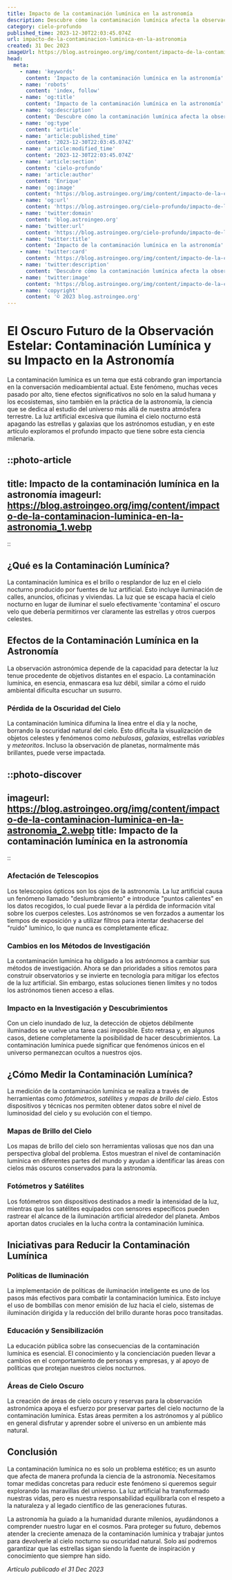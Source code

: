 ```yaml
---
title: Impacto de la contaminación lumínica en la astronomía
description: Descubre cómo la contaminación lumínica afecta la observación astronómica y las medidas para preservar la belleza del cielo nocturno.
category: cielo-profundo
published_time: 2023-12-30T22:03:45.074Z
url: impacto-de-la-contaminacion-luminica-en-la-astronomia
created: 31 Dec 2023
imageUrl: https://blog.astroingeo.org/img/content/impacto-de-la-contaminacion-luminica-en-la-astronomia_1.webp
head:
  meta:
    - name: 'keywords'
      content: 'Impacto de la contaminación lumínica en la astronomía'
    - name: 'robots'
      content: 'index, follow'
    - name: 'og:title'
      content: 'Impacto de la contaminación lumínica en la astronomía'
    - name: 'og:description'
      content: 'Descubre cómo la contaminación lumínica afecta la observación astronómica y las medidas para preservar la belleza del cielo nocturno.'
    - name: 'og:type'
      content: 'article'
    - name: 'article:published_time'
      content: '2023-12-30T22:03:45.074Z'
    - name: 'article:modified_time'
      content: '2023-12-30T22:03:45.074Z'
    - name: 'article:section'
      content: 'cielo-profundo'
    - name: 'article:author'
      content: 'Enrique'
    - name: 'og:image'
      content: 'https://blog.astroingeo.org/img/content/impacto-de-la-contaminacion-luminica-en-la-astronomia_1.webp'
    - name: 'og:url'
      content: 'https://blog.astroingeo.org/cielo-profundo/impacto-de-la-contaminacion-luminica-en-la-astronomia'
    - name: 'twitter:domain'
      content: 'blog.astroingeo.org'
    - name: 'twitter:url'
      content: 'https://blog.astroingeo.org/cielo-profundo/impacto-de-la-contaminacion-luminica-en-la-astronomia'
    - name: 'twitter:title'
      content: 'Impacto de la contaminación lumínica en la astronomía'
    - name: 'twitter:card'
      content: 'https://blog.astroingeo.org/img/content/impacto-de-la-contaminacion-luminica-en-la-astronomia_1.webp'
    - name: 'twitter:description'
      content: 'Descubre cómo la contaminación lumínica afecta la observación astronómica y las medidas para preservar la belleza del cielo nocturno.'
    - name: 'twitter:image'
      content: 'https://blog.astroingeo.org/img/content/impacto-de-la-contaminacion-luminica-en-la-astronomia_1.webp'
    - name: 'copyright'
      content: '© 2023 blog.astroingeo.org'
---
```

# El Oscuro Futuro de la Observación Estelar: Contaminación Lumínica y su Impacto en la Astronomía

La contaminación lumínica es un tema que está cobrando gran importancia en la conversación medioambiental actual. Este fenómeno, muchas veces pasado por alto, tiene efectos significativos no solo en la salud humana y los ecosistemas, sino también en la práctica de la astronomía, la ciencia que se dedica al estudio del universo más allá de nuestra atmósfera terrestre. La luz artificial excesiva que ilumina el cielo nocturno está apagando las estrellas y galaxias que los astrónomos estudian, y en este artículo exploramos el profundo impacto que tiene sobre esta ciencia milenaria.

::photo-article
---
title: Impacto de la contaminación lumínica en la astronomía
imageurl: https://blog.astroingeo.org/img/content/impacto-de-la-contaminacion-luminica-en-la-astronomia_1.webp
---
::

## ¿Qué es la Contaminación Lumínica?

La contaminación lumínica es el brillo o resplandor de luz en el cielo nocturno producido por fuentes de luz artificial. Esto incluye iluminación de calles, anuncios, oficinas y viviendas. La luz que se escapa hacia el cielo nocturno en lugar de iluminar el suelo efectivamente 'contamina' el oscuro velo que debería permitirnos ver claramente las estrellas y otros cuerpos celestes.

## Efectos de la Contaminación Lumínica en la Astronomía

La observación astronómica depende de la capacidad para detectar la luz tenue procedente de objetivos distantes en el espacio. La contaminación lumínica, en esencia, enmascara esa luz débil, similar a cómo el ruido ambiental dificulta escuchar un susurro.

### Pérdida de la Oscuridad del Cielo

La contaminación lumínica difumina la línea entre el día y la noche, borrando la oscuridad natural del cielo. Esto dificulta la visualización de objetos celestes y fenómenos como *nebulosas*, *galaxias*, estrellas *variables* y *meteoritos*. Incluso la observación de planetas, normalmente más brillantes, puede verse impactada.


::photo-discover
---
imageurl: https://blog.astroingeo.org/img/content/impacto-de-la-contaminacion-luminica-en-la-astronomia_2.webp
title: Impacto de la contaminación lumínica en la astronomía
---
::

### Afectación de Telescopios

Los telescopios ópticos son los ojos de la astronomía. La luz artificial causa un fenómeno llamado "deslumbramiento" e introduce "puntos calientes" en los datos recogidos, lo cual puede llevar a la pérdida de información vital sobre los cuerpos celestes. Los astrónomos se ven forzados a aumentar los tiempos de exposición y a utilizar filtros para intentar deshacerse del "ruido" lumínico, lo que nunca es completamente eficaz.

### Cambios en los Métodos de Investigación

La contaminación lumínica ha obligado a los astrónomos a cambiar sus métodos de investigación. Ahora se dan prioridades a sitios remotos para construir observatorios y se invierte en tecnología para mitigar los efectos de la luz artificial. Sin embargo, estas soluciones tienen límites y no todos los astrónomos tienen acceso a ellas.

### Impacto en la Investigación y Descubrimientos

Con un cielo inundado de luz, la detección de objetos débilmente iluminados se vuelve una tarea casi imposible. Esto retrasa y, en algunos casos, detiene completamente la posibilidad de hacer descubrimientos. La contaminación lumínica puede significar que fenómenos únicos en el universo permanezcan ocultos a nuestros ojos.

## ¿Cómo Medir la Contaminación Lumínica?

La medición de la contaminación lumínica se realiza a través de herramientas como *fotómetros*, *satélites* y *mapas de brillo del cielo*. Estos dispositivos y técnicas nos permiten obtener datos sobre el nivel de luminosidad del cielo y su evolución con el tiempo.

### Mapas de Brillo del Cielo

Los mapas de brillo del cielo son herramientas valiosas que nos dan una perspectiva global del problema. Estos muestran el nivel de contaminación lumínica en diferentes partes del mundo y ayudan a identificar las áreas con cielos más oscuros conservados para la astronomía.

### Fotómetros y Satélites

Los fotómetros son dispositivos destinados a medir la intensidad de la luz, mientras que los satélites equipados con sensores específicos pueden rastrear el alcance de la iluminación artificial alrededor del planeta. Ambos aportan datos cruciales en la lucha contra la contaminación lumínica.

## Iniciativas para Reducir la Contaminación Lumínica

### Políticas de Iluminación

La implementación de políticas de iluminación inteligente es uno de los pasos más efectivos para combatir la contaminación lumínica. Esto incluye el uso de bombillas con menor emisión de luz hacia el cielo, sistemas de iluminación dirigida y la reducción del brillo durante horas poco transitadas.

### Educación y Sensibilización

La educación pública sobre las consecuencias de la contaminación lumínica es esencial. El conocimiento y la concienciación pueden llevar a cambios en el comportamiento de personas y empresas, y al apoyo de políticas que protejan nuestros cielos nocturnos.

### Áreas de Cielo Oscuro

La creación de áreas de cielo oscuro y reservas para la observación astronómica apoya el esfuerzo por preservar partes del cielo nocturno de la contaminación lumínica. Estas áreas permiten a los astrónomos y al público en general disfrutar y aprender sobre el universo en un ambiente más natural.

## Conclusión

La contaminación lumínica no es solo un problema estético; es un asunto que afecta de manera profunda la ciencia de la astronomía. Necesitamos tomar medidas concretas para reducir este fenómeno si queremos seguir explorando las maravillas del universo. La luz artificial ha transformado nuestras vidas, pero es nuestra responsabilidad equilibrarla con el respeto a la naturaleza y al legado científico de las generaciones futuras.

La astronomía ha guiado a la humanidad durante milenios, ayudándonos a comprender nuestro lugar en el cosmos. Para proteger su futuro, debemos atender la creciente amenaza de la contaminación lumínica y trabajar juntos para devolverle al cielo nocturno su oscuridad natural. Solo así podremos garantizar que las estrellas sigan siendo la fuente de inspiración y conocimiento que siempre han sido.

_Artículo publicado el 31 Dec 2023_